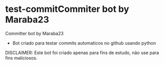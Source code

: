 # test-commitCommiter bot by Maraba23 
Committer bot by Maraba23

- Bot criado para testar commits automaticos no github usando python

DISCLAIMER: Este bot foi criado apenas para fins de estudo, não use para fins maliciosos.